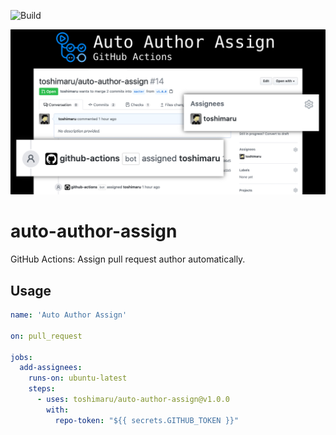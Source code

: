 ![Build](https://github.com/toshimaru/auto-author-assign/workflows/Build/badge.svg)

![OG image](./img/auto-author-assign.jpg)

# auto-author-assign

GitHub Actions: Assign pull request author automatically.

## Usage

```yaml
name: 'Auto Author Assign'

on: pull_request

jobs:
  add-assignees:
    runs-on: ubuntu-latest
    steps:
      - uses: toshimaru/auto-author-assign@v1.0.0
        with:
          repo-token: "${{ secrets.GITHUB_TOKEN }}"
```
